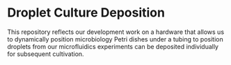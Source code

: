 # Droplet Culture Deposition
This repository reflects our development work on a hardware that allows us to dynamically position microbiology Petri dishes under a tubing to position droplets from our microfluidics experiments can be deposited individually for subsequent cultivation.
